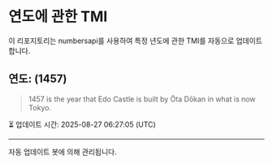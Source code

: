 
# 연도에 관한 TMI

이 리포지토리는 numbersapi를 사용하여 특정 년도에 관한 TMI를 자동으로 업데이트합니다.

## 연도: (1457)
> 1457 is the year that Edo Castle is built by Ōta Dōkan in what is now Tokyo.

⏳ 업데이트 시간: 2025-08-27 06:27:05 (UTC)

---
자동 업데이트 봇에 의해 관리됩니다.
